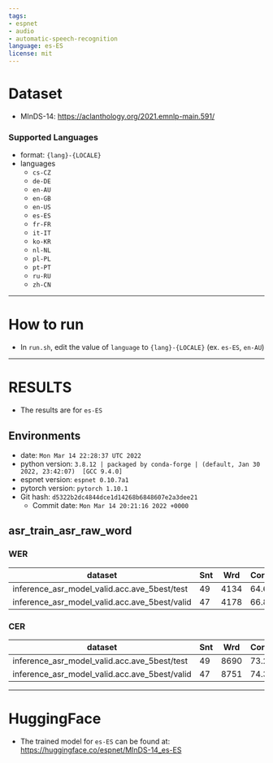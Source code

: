 ```yaml
---
tags:
- espnet
- audio
- automatic-speech-recognition
language: es-ES
license: mit
---
```

# Dataset
* MInDS-14: https://aclanthology.org/2021.emnlp-main.591/

### Supported Languages
* format: `{lang}-{LOCALE}`
* languages
   * `cs-CZ`
   * `de-DE`
   * `en-AU`
   * `en-GB`
   * `en-US`
   * `es-ES`
   * `fr-FR`
   * `it-IT`
   * `ko-KR`
   * `nl-NL`
   * `pl-PL`
   * `pt-PT`
   * `ru-RU`
   * `zh-CN`
---

# How to run
* In `run.sh`, edit the value of `language` to `{lang}-{LOCALE}` (ex. `es-ES`, `en-AU`)
---

# RESULTS
* The results are for `es-ES`
## Environments
- date: `Mon Mar 14 22:28:37 UTC 2022`
- python version: `3.8.12 | packaged by conda-forge | (default, Jan 30 2022, 23:42:07)  [GCC 9.4.0]`
- espnet version: `espnet 0.10.7a1`
- pytorch version: `pytorch 1.10.1`
- Git hash: `d5322b2dc4844dce1d14268b6848607e2a3dee21`
  - Commit date: `Mon Mar 14 20:21:16 2022 +0000`

## asr_train_asr_raw_word
### WER

|dataset|Snt|Wrd|Corr|Sub|Del|Ins|Err|S.Err|
|---|---|---|---|---|---|---|---|---|
|inference_asr_model_valid.acc.ave_5best/test|49|4134|64.6|23.5|11.8|16.4|51.8|98.0|
|inference_asr_model_valid.acc.ave_5best/valid|47|4178|66.8|20.2|13.0|19.2|52.5|100.0|

### CER

|dataset|Snt|Wrd|Corr|Sub|Del|Ins|Err|S.Err|
|---|---|---|---|---|---|---|---|---|
|inference_asr_model_valid.acc.ave_5best/test|49|8690|73.2|18.0|8.8|12.9|39.7|98.0|
|inference_asr_model_valid.acc.ave_5best/valid|47|8751|74.3|15.7|10.0|15.6|41.3|100.0|
___

# HuggingFace
* The trained model for `es-ES` can be found at: https://huggingface.co/espnet/MInDS-14_es-ES
